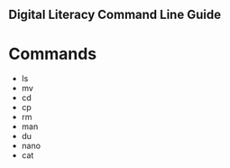 ## Digital Literacy Command Line Guide 

# Commands

* ls
* mv
* cd
* cp
* rm
* man
* du
* nano
* cat

